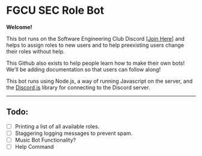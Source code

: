 # FGCU SEC Role Bot

**Welcome!**

This bot runs on the Software Engineering Club Discord [[Join Here](https://discord.gg/grwMCNt)] and helps to assign roles to new users and to help preexisting users change their roles without help.

This Github also exists to help people learn how to make their own bots! We'll be adding documentation so that users can follow along!

This bot runs using Node.js, a way of running Javascript on the server, and the [Discord.js](https://discord.js.org/) library for connecting to the Discord server.

---
## Todo:

* [ ] Printing a list of all available roles.
* [ ] Staggering logging messages to prevent spam.
* [ ] Music Bot Functionality?
* [ ] Help Command 